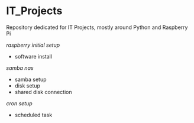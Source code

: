# IT_Projects
Repository dedicated for IT Projects, mostly around Python and Raspberry Pi

*raspberry initial setup*
 - software install

*samba nas*
 - samba setup
 - disk setup
 - shared disk connection

*cron setup*
 - scheduled task
